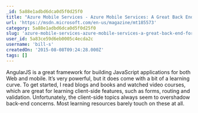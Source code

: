 ```yaml
---
_id: 5a88e1adbd6dca0d5f0d25f0
title: "Azure Mobile Services - Azure Mobile Services: A Great Back End for AngularJS"
url: 'https://msdn.microsoft.com/en-us/magazine/mt185573'
category: 5a88e1adbd6dca0d5f0d25f0
slug: 'azure-mobile-services-azure-mobile-services-a-great-back-end-for-angularjs'
user_id: 5a83ce59d6eb0005c4ecda2c
username: 'bill-s'
createdOn: '2015-08-08T09:24:28.000Z'
tags: []
---
```


AngularJS is a great framework for building JavaScript applications for both Web and mobile. It’s very powerful, but it does come with a bit of a learning curve. To get started, I read blogs and books and watched video courses, which are great for learning client-side features, such as forms, routing and validation. Unfortu­nately, the client-side topics always seem to overshadow back-end concerns. Most learning resources barely touch on these at all.
